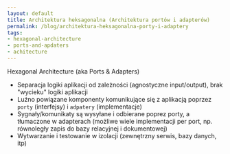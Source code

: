 ```yaml
---
layout: default
title: Architektura heksagonalna (Architektura portów i adapterów)
permalink: /blog/architektura-heksagonalna-porty-i-adaptery
tags: 
- hexagonal-architecture
- ports-and-apdaters 
- achitecture
---
```


Hexagonal Architecture (aka Ports & Adapters)

- Separacja logiki aplikacji od zależności (agnostyczne input/output), brak "wycieku" logiki aplikacji
- Luźno powiązane komponenty komunikujące się z aplikacją poprzez `porty` (interfejsy) i `adpatery` (implementacje)
- Sygnały/komunikaty są wysyłane i odbierane poprez porty, a tłumaczone w adapterach (możliwe wiele implementacji per port, np. równoległy zapis do bazy relacyjnej i dokumentowej)
- Wytwarzanie i testowanie w izolacji (zewnętrzny serwis, bazy danych, itp)